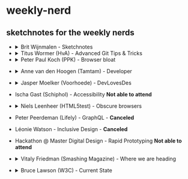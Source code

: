 # weekly-nerd

## sketchnotes for the weekly nerds

- <details>
    <summary> Brit Wijnmalen - Sketchnotes </summary>
    <p></p>
    <img src="https://image.ibb.co/bMr8ro/IMG_20180713_101248_HDR.jpg" alt=" ">
    <img src="https://image.ibb.co/hU9pxT/IMG_20180713_101329_HDR.jpg" alt=" ">
    <img src="https://image.ibb.co/ci4Tro/IMG_20180713_101039_HDR.jpg" alt=" ">
    <img src="https://image.ibb.co/eZNEWo/IMG_20180713_101107_HDR.jpg" alt=" ">
    <img src="https://image.ibb.co/mHDXHT/IMG_20180713_101122_HDR.jpg" alt=" ">
    <img src="https://image.ibb.co/e63A48/IMG_20180713_101254_HDR.jpg" alt=" ">
  </details>  

- <details>
    <summary> Titus Wormer (HvA) - Advanced Git Tips & Tricks </summary>
    <p></p>
    <img src="">
    <img src="">
  </details>  

- <details>
  <summary> Peter Paul Koch (PPK) - Browser bloat </summary>
  <p></p>  
  <img src="">
  <img src="">

</details>

- <details>
  <summary> Anne van den Hoogen (Tamtam) - Developer </summary>
  <p></p>
  <img src="">
  <img src="">

</details>

- <details>
  <summary> Jasper Moelker (Voorhoede) - DevLovesDes </summary>
  <p></p>
  <img src="">

</details>

- Ischa Gast (Schiphol) - Accessibility **Not able to attend**

- <details>
  <summary> Niels Leenheer (HTML5test) - Obscure browsers </summary>
  <p></p>
  <img src="">
- Peter Peerdeman (Lifely) - GraphQL - **Canceled**
- Léonie Watson - Inclusive Design - **Canceled**

* Hackathon @ Master Digital Design - Rapid Prototyping **Not able to attend**

* <details>
  <summary> Vitaly Friedman (Smashing Magazine) - Where we are heading </summary>
  <p></p>
  <img src="http://puu.sh/ALjew/ffaf496953.jpg">

</details>

- <details>
  <summary>  Bruce Lawson (W3C) - Current State </summary>
  <p></p>
  <img src="http://puu.sh/AUzxC/7055feb97c.jpg">
  <img src="http://puu.sh/AUzAR/55fc44b36c.jpg">

</details>
